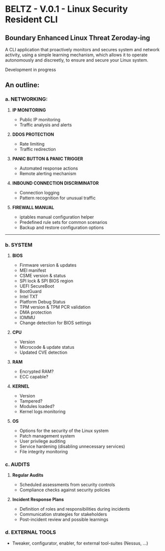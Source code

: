 # BELTZ - V.0.1 - Linux Security Resident CLI
## Boundary Enhanced Linux Threat Zeroday-ing

A CLI application that proactively monitors and secures system and network activity, using a simple learning mechanism, which allows it to operate autonomously and discreetly, to ensure and secure your Linux system.

Development in progress

## An outline:

### a. NETWORKING:

1. **IP MONITORING**
   - Public IP monitoring
   - Traffic analysis and alerts

2. **DDOS PROTECTION**
   - Rate limiting
   - Traffic redirection

3. **PANIC BUTTON & PANIC TRIGGER**
   - Automated response actions
   - Remote alerting mechanism

4. **INBOUND CONNECTION DISCRIMINATOR**
   - Connection logging
   - Pattern recognition for unusual traffic

5. **FIREWALL MANUAL**
   - iptables manual configuration helper
   - Predefined rule sets for common scenarios
   - Backup and restore configuration options

---

### b. SYSTEM

1. **BIOS**
   - Firmware version & updates
   - MEI manifest
   - CSME version & status
   - SPI lock & SPI BIOS region
   - UEFI SecureBoot
   - BootGuard
   - Intel TXT
   - Platform Debug Status
   - TPM version & TPM PCR validation
   - DMA protection
   - IOMMU
   - Change detection for BIOS settings

2. **CPU**
   - Version
   - Microcode & update status
   - Updated CVE detection

3. **RAM**
   - Encrypted RAM?
   - ECC capable?

4. **KERNEL**
   - Version
   - Tampered?
   - Modules loaded?
   - Kernel logs monitoring

5. **OS**
   - Options for the security of the Linux system
   - Patch management system
   - User privilege auditing
   - Service hardening (disabling unnecessary services)
   - File integrity monitoring

### c. AUDITS

1. **Regular Audits**
   - Scheduled assessments from security controls
   - Compliance checks against security policies

2. **Incident Response Plans**
   - Definition of roles and responsibilities during incidents
   - Communication strategies for stakeholders
   - Post-incident review and possible learnings

### d. EXTERNAL TOOLS
   - Tweaker, configurator, enabler, for external tool-suites (Nessus, ...)
